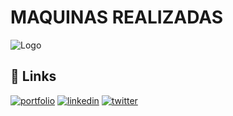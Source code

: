 # MAQUINAS REALIZADAS

![Logo](https://dockerlabs.es/images/logos/logo.png)



## 🔗 Links
[![portfolio](https://img.shields.io/badge/my_portfolio-000?style=for-the-badge&logo=ko-fi&logoColor=white)](https://github.com/Ezequiel59)
[![linkedin](https://img.shields.io/badge/linkedin-0A66C2?style=for-the-badge&logo=linkedin&logoColor=white)](www.linkedin.com/in/ezequiel-sanchez-4b8a062a7)
[![twitter](https://img.shields.io/badge/twitter-1DA1F2?style=for-the-badge&logo=twitter&logoColor=white)](https://twitter.com/)
